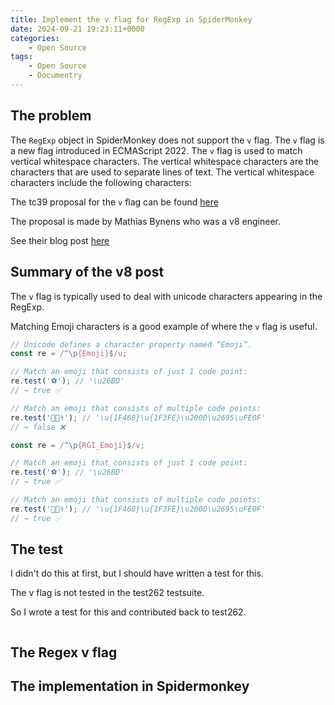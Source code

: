 ```yaml
---
title: Implement the v flag for RegExp in SpiderMonkey
date: 2024-09-21 19:23:11+0000
categories:
    - Open Source
tags:
    - Open Source
    - Documentry
---
```


## The problem

The `RegExp` object in SpiderMonkey does not support the `v` flag. The `v` flag is a new flag introduced in ECMAScript 2022. The `v` flag is used to match vertical whitespace characters. The vertical whitespace characters are the characters that are used to separate lines of text. The vertical whitespace characters include the following characters:

The tc39 proposal for the `v` flag can be found [here](https://github.com/tc39/proposal-regexp-v-flag?tab=readme-ov-file)

The proposal is made by Mathias Bynens who was a v8 engineer.

See their blog post [here](https://v8.dev/features/regexp-v-flag)


## Summary of the v8 post

The `v` flag is typically used to deal with unicode characters appearing in the RegExp.

Matching Emoji characters is a good example of where the `v` flag is useful.

```js
// Unicode defines a character property named “Emoji”.
const re = /^\p{Emoji}$/u;

// Match an emoji that consists of just 1 code point:
re.test('⚽'); // '\u26BD'
// → true ✅

// Match an emoji that consists of multiple code points:
re.test('👨🏾‍⚕️'); // '\u{1F468}\u{1F3FE}\u200D\u2695\uFE0F'
// → false ❌
```

```js
const re = /^\p{RGI_Emoji}$/v;

// Match an emoji that consists of just 1 code point:
re.test('⚽'); // '\u26BD'
// → true ✅

// Match an emoji that consists of multiple code points:
re.test('👨🏾‍⚕️'); // '\u{1F468}\u{1F3FE}\u200D\u2695\uFE0F'
// → true ✅
```


## The test

I didn't do this at first, but I should have written a test for this.

The v flag is not tested in the test262 testsuite.

So I wrote a test for this and contributed back to test262.

```js

```


## The Regex v flag


## The implementation in Spidermonkey



